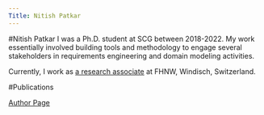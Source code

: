 ```yaml
---
Title: Nitish Patkar
---
```

#Nitish Patkar
I was a Ph.D. student at SCG between 2018-2022. 
My work essentially involved building tools and methodology to engage several stakeholders in requirements engineering and domain modeling activities.

Currently, I work as [a research associate](https://www.fhnw.ch/en/about-fhnw/schools/school-of-engineering/institutes/institute-for-interactive-technologies/about-us) at FHNW, Windisch, Switzerland.


#Publications

[Author Page](%assets_url%/scgbib/?query=Patkar&filter=Year)
